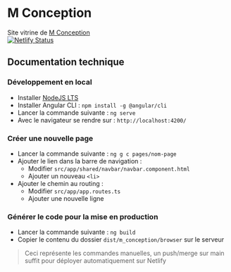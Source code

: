# M Conception

Site vitrine de [M Conception](https://m-conception.netlify.app/)  
[![Netlify Status](https://api.netlify.com/api/v1/badges/9c209ccd-6bc7-4479-a4ad-53bd9f6ba031/deploy-status)](https://app.netlify.com/sites/m-conception/deploys)

## Documentation technique

### Développement en local

- Installer [NodeJS LTS](https://nodejs.org/)
- Installer Angular CLI : `npm install -g @angular/cli`
- Lancer la commande suivante : `ng serve`
- Avec le navigateur se rendre sur : `http://localhost:4200/`

### Créer une nouvelle page

- Lancer la commande suivante : `ng g c pages/nom-page`
- Ajouter le lien dans la barre de navigation :
  - Modifier `src/app/shared/navbar/navbar.component.html`
  - Ajouter un nouveau `<li>`
- Ajouter le chemin au routing :
  - Modifier `src/app/app.routes.ts`
  - Ajouter une nouvelle ligne

### Générer le code pour la mise en production

- Lancer la commande suivante : `ng build`
- Copier le contenu du dossier `dist/m_conception/browser` sur le serveur

> Ceci représente les commandes manuelles, un push/merge sur main suffit pour déployer automatiquement sur Netlify
